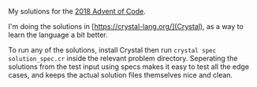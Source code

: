 My solutions for the [2018 Advent of Code](https://adventofcode.com/2018).

I'm doing the solutions in [https://crystal-lang.org/](Crystal), as a way to learn the language a bit better.

To run any of the solutions, install Crystal then run `crystal spec solution_spec.cr` inside the relevant problem directory. Seperating the solutions from the test input using specs makes it easy to test all the edge cases, and keeps the actual solution files themselves nice and clean.
